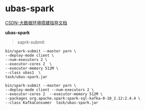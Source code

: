 # ubas-spark
[CSDN-大数据环境搭建指导文档](https://blog.csdn.net/zphyy1988)

**ubas-spark**
>saprk-submit
```
bin/spark-submit --master yarn \
--deploy-mode client \
--num-executors 2 \
--executor-cores 2  \
--executor-memory 512M \
--class ubas1  \
task/ubas-spark.jar
```

```
bin/spark-submit --master yarn \
--deploy-mode client --num-executors 2 \
--executor-cores 2  --executor-memory 512M \
--packages org.apache.spark:spark-sql-kafka-0-10_2.12:2.4.4 \
--class KafkaConsumer  task/ubas-spark.jar
```
>
